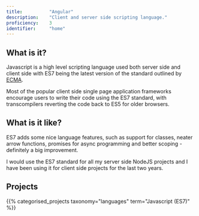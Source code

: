 ```yaml
---
title: 			"Angular"
description: 	"Client and server side scripting language."
proficiency:	3
identifier:		"home"
---
```


## What is it?
Javascript is a high level scripting language used both server side and client side with ES7 being the latest version of the standard outlined by [ECMA](https://www.ecma-international.org/memento/TC39.htm).

Most of the popular client side single page application frameworks encourage users to write their code using the ES7 standard, with transcompilers reverting the code back to ES5 for older browsers.

## What is it like?
ES7 adds some nice language features, such as support for classes, neater arrow functions, promises for async programming and better scoping - definitely a big improvement.

I would use the ES7 standard for all my server side NodeJS projects and I have been using it for client side projects for the last two years.

## Projects
{{% categorised_projects taxonomy="languages" term="Javascript (ES7)" %}}